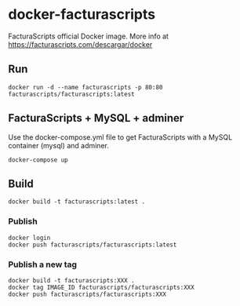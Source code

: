 # docker-facturascripts
FacturaScripts official Docker image. More info at https://facturascripts.com/descargar/docker

## Run
```
docker run -d --name facturascripts -p 80:80 facturascripts/facturascripts:latest
```

## FacturaScripts + MySQL + adminer
Use the docker-compose.yml file to get FacturaScripts with a MySQL container (mysql) and adminer.
```
docker-compose up
```

## Build
```
docker build -t facturascripts:latest .
```

### Publish
```
docker login
docker push facturascripts/facturascripts:latest
```

### Publish a new tag
```
docker build -t facturascripts:XXX .
docker tag IMAGE_ID facturascripts/facturascripts:XXX
docker push facturascripts/facturascripts:XXX
```
